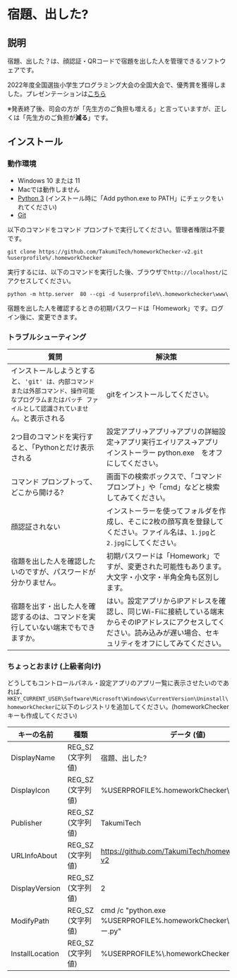 # 宿題、出した?
## 説明
宿題、出した？は、顔認証・QRコードで宿題を出した人を管理できるソフトウェアです。

2022年度全国選抜小学生プログラミング大会の全国大会で、優秀賞を獲得しました。プレゼンテーションは[こちら](https://youtu.be/VQ2U4-zF0E4?t=8241)

※発表終了後、司会の方が「先生方のご負担も増える」と言っていますが、正しくは「先生方のご負担が**減る**」です。

## インストール
### 動作環境
 - Windows 10 または 11
 - Macでは動作しません
 - [Python 3](https://python.org/downloads/) (インストール時に「Add python.exe to PATH」にチェックをいれてください)
 - [Git](https://git-scm.com/download/win)

以下のコマンドをコマンド プロンプトで実行してください。管理者権限は不要です。

```git clone https://github.com/TakumiTech/homeworkChecker-v2.git %userprofile%/.homeworkChecker```

実行するには、以下のコマンドを実行した後、ブラウザで```http://localhost/```にアクセスしてください。

```python -m http.server  80 --cgi -d %userprofile%\.homeworkchecker\www\```


宿題を出した人を確認するときの初期パスワードは「Homework」です。ログイン後に、変更できます。

### トラブルシューティング
| 質問 | 解決策 |
| ---- | ---- |
| インストールしようとすると、```'git' は、内部コマンドまたは外部コマンド、操作可能なプログラムまたはバッチ ファイルとして認識されていません。```と表示される | gitをインストールしてください。 |
| 2つ目のコマンドを実行すると、「Pythonとだけ表示される | 設定アプリ→アプリ→アプリの詳細設定→アプリ実行エイリアス→アプリ インストーラー python.exe　をオフにしてください。 |
| コマンド プロンプトって、どこから開ける? | 画面下の検索ボックスで、「コマンド プロンプト」や「cmd」などと検索してみてください。 |
| 顔認証されない | インストーラーを使ってフォルダを作成し、そこに2枚の顔写真を登録してください。ファイル名は、```1.jpg```と```2.jpg```にしてください。 |
| 宿題を出した人を確認したいのですが、パスワードが分かりません。 | 初期パスワードは「Homework」ですが、変更された可能性もあります。大文字・小文字・半角全角も区別します。 |
| 宿題を出す・出した人を確認するのは、コマンドを実行していない端末でもできますか。 | はい。設定アプリからIPアドレスを確認し、同じWi-Fiに接続している端末からそのIPアドレスにアクセスしてください。読み込みが遅い場合、セキュリティをオフにしてみてください。 |
 
### ちょっとおまけ (上級者向け)
どうしてもコントロールパネル・設定アプリのアプリ一覧に表示させたいのであれば、```HKEY_CURRENT_USER\Software\Microsoft\Windows\CurrentVersion\Uninstall\homeworkChecker```に以下のレジストリを追加してください。(homeworkCheckerキーも作成してください)

| キーの名前 | 種類 | データ (値) |
|--|--|--|
| DisplayName | REG_SZ (文字列値) | 宿題、出した? |
| DisplayIcon | REG_SZ (文字列値) | %USERPROFILE%\.homeworkChecker\icon.ico |
| Publisher | REG_SZ (文字列値) | TakumiTech |
| URLInfoAbout | REG_SZ (文字列値) | https://github.com/TakumiTech/homeworkChecker-v2 |
| DisplayVersion | REG_SZ (文字列値) | 2 |
| ModifyPath | REG_SZ (文字列値) | cmd /c "python.exe %USERPROFILE%\.homeworkChecker\インストーラー.py" |
| InstallLocation | REG_SZ (文字列値) | %USERPROFILE%\\.homeworkChecker |
